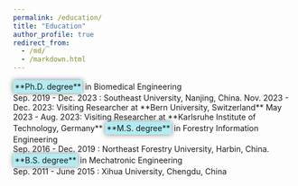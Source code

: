 ```yaml
---
permalink: /education/
title: "Education"
author_profile: true
redirect_from: 
  - /md/
  - /markdown.html
---
```


<!-- **Ph.D.** in Biomedical Engineering  
  Sep. 2019 - Dec. 2023 : **Southeast University, Nanjing, China.** 
	visiting experiences:
    	Nov. 2023 - Dec. 2023: Visiting Researcher at **Bern University, Switzerland**    
    	May 2023 - Aug. 2023: Visiting Researcher at **Karlsruhe Institute of Technology, Germany**   
    	Feb 2021 - Feb. 2022: Joint doctoral student at **Maastricht University, Netherlands**  -->

<span style="display: inline-block; background-color: #b2ebf2; padding: 3px; box-shadow: 0px 0px 10px grey;">
    **Ph.D. degree** 
</span> in Biomedical Engineering <br>
	Sep. 2019 - Dec. 2023 : Southeast University, Nanjing, China. 
        Nov. 2023 - Dec. 2023: Visiting Researcher at **Bern University, Switzerland** 
        May 2023 - Aug. 2023: Visiting Researcher at **Karlsruhe Institute of Technology, Germany** 


<span style="display: inline-block; background-color: #b2ebf2; padding: 3px; box-shadow: 0px 0px 10px grey;">
    **M.S. degree** 
</span> in Forestry Information Engineering <br>
	Sep. 2016 - Dec. 2019 : Northeast Forestry University, Harbin, China.

<span style="display: inline-block; background-color: #b2ebf2; padding: 3px; box-shadow: 0px 0px 10px grey;">
    **B.S. degree** 
</span> in Mechatronic Engineering  <br>
	Sep. 2011 - June 2015 : Xihua University, Chengdu, China



